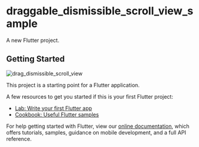 # draggable_dismissible_scroll_view_sample

A new Flutter project.

## Getting Started

![drag_dismissible_scroll_view](https://user-images.githubusercontent.com/46369142/108667826-5675e380-751d-11eb-8692-123b722338e7.gif)


This project is a starting point for a Flutter application.

A few resources to get you started if this is your first Flutter project:

- [Lab: Write your first Flutter app](https://flutter.dev/docs/get-started/codelab)
- [Cookbook: Useful Flutter samples](https://flutter.dev/docs/cookbook)

For help getting started with Flutter, view our
[online documentation](https://flutter.dev/docs), which offers tutorials,
samples, guidance on mobile development, and a full API reference.
